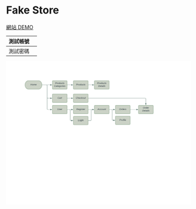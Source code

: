# Fake Store

[網站 DEMO](https://fake-store-4dd9e.firebaseapp.com/)

| 測試帳號 |     |
| -------- | --- |
| 測試密碼 |     |

![Home page](https://raw.githubusercontent.com/ZYL137/fake-store/main/.github/img/sitemap.png)

